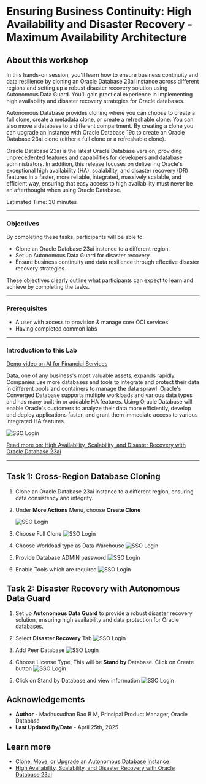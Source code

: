 # Ensuring Business Continuity: High Availability and Disaster Recovery - Maximum Availability Architecture

## About this workshop

In this hands-on session, you'll learn how to ensure business continuity and data resilience by cloning an Oracle Database 23ai instance across different regions and setting up a robust disaster recovery solution using Autonomous Data Guard. You'll gain practical experience in implementing high availability and disaster recovery strategies for Oracle databases.

Autonomous Database provides cloning where you can choose to create a full clone, create a metadata clone, or create a refreshable clone. You can also move a database to a different compartment. By creating a clone you can upgrade an instance with Oracle Database 19c to create an Oracle Database 23ai clone (either a full clone or a refreshable clone).

Oracle Database 23ai is the latest Oracle Database version, providing unprecedented features and capabilities for developers and database administrators. In addition, this release focuses on delivering Oracle's exceptional high availability (HA), scalability, and disaster recovery (DR) features in a faster, more reliable, integrated, massively scalable, and efficient way, ensuring that easy access to high availability must never be an afterthought when using Oracle Database. 
 

Estimated Time: 30 minutes

---

### Objectives

By completing these tasks, participants will be able to:

- Clone an Oracle Database 23ai instance to a different region.
- Set up Autonomous Data Guard for disaster recovery.
- Ensure business continuity and data resilience through effective disaster recovery strategies.

These objectives clearly outline what participants can expect to learn and achieve by completing the tasks.

---

### Prerequisites

* A user with access to provision & manage core OCI services  
* Having completed common labs

---
 
### Introduction to this Lab
 
[Demo video on AI for Financial Services](youtube:svyaoQpZSnY:large) 

Data, one of any business's most valuable assets, expands rapidly. Companies use more databases and tools to integrate and protect their data in different pools and containers to manage the data sprawl. Oracle's Converged Database supports multiple workloads and various data types and has many built-in or addable HA features. Using Oracle Database will enable Oracle's customers to analyze their data more efficiently, develop and deploy applications faster, and grant them immediate access to various integrated HA features.

![SSO Login](images/medium.png)

[Read more on: High Availability, Scalability, and Disaster Recovery with Oracle Database 23ai](https://blogs.oracle.com/maa/post/high-availability-scalability-and-disaster-recovery-with-oracle-database-23ai)


---
 
## Task 1: Cross-Region Database Cloning

1. Clone an Oracle Database 23ai instance to a different region, ensuring data consistency and integrity.
2. Under **More Actions** Menu, choose **Create Clone**
  
    ![SSO Login](images/clone-01.png)

3. Choose Full Clone
    ![SSO Login](images/clone-02.png)

4. Choose Workload type as Data Warehouse
    ![SSO Login](images/clone-04.png)

5. Provide Database ADMIN password
    ![SSO Login](images/clone-05.png)

6. Enable Tools which are required
    ![SSO Login](images/clone-06.png)

## Task 2: Disaster Recovery with Autonomous Data Guard
 
1. Set up **Autonomous Data Guard** to provide a robust disaster recovery solution, ensuring high availability and data protection for Oracle databases.
2. Select **Disaster Recovery** Tab 
    ![SSO Login](images/clone-07.png)

3. Add Peer Database
    ![SSO Login](images/clone-08.png)

4. Choose License Type, This will be **Stand by** Database. Click on Create button
    ![SSO Login](images/clone-09.png)

5. Click on Stand by Database and view information 
    ![SSO Login](images/clone-10.png)
 
## Acknowledgements

* **Author** - Madhusudhan Rao B M, Principal Product Manager, Oracle Database
* **Last Updated By/Date** - April 25th, 2025

## Learn more
 
* [Clone, Move, or Upgrade an Autonomous Database Instance](https://docs.oracle.com/en/cloud/paas/autonomous-database/serverless/adbsb/clone-autonomous-database.html)
* [High Availability, Scalability, and Disaster Recovery with Oracle Database 23ai](https://blogs.oracle.com/maa/post/high-availability-scalability-and-disaster-recovery-with-oracle-database-23ai)
